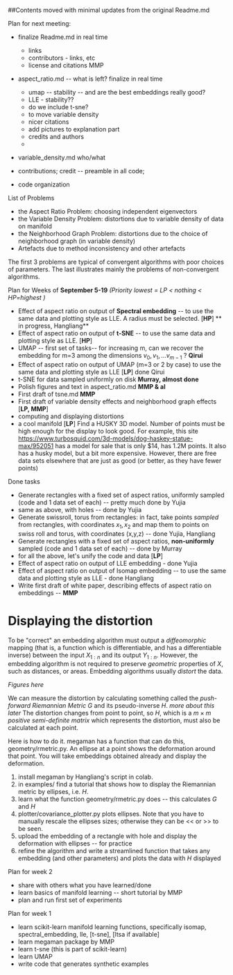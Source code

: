 ##Contents moved with minimal updates from the original Readme.md

Plan for next meeting: 
* finalize Readme.md in real time
  * links
  * contributors - links, etc
  * license and citations MMP
  
* aspect_ratio.md -- what is left? finalize in real time
  * umap -- stability -- and are the best embeddings really good?
  * LLE - stability??
  * do we include t-sne?
  * to move variable density 
  * nicer citations
  * add pictures to explanation part
  * credits and authors
  * 
* variable_density.md  who/what
* contributions; credit -- preamble in all code; 
* code organization


List of Problems
* the Aspect Ratio Problem: choosing independent eigenvectors
* the Variable Density Problem: distortions due to variable density of data on manifold
* the Neighborhood Graph Problem: distortions due to the choice of neighborhood graph (in variable density)
* Artefacts due to method inconsistency and other artefacts

The first 3 problems are typical of convergent algorithms with poor choices of parameters. The last illustrates mainly the problems of non-convergent algorithms. 

Plan for Weeks of **September 5-19** _(Priority lowest = LP < nothing < HP=highest )_

* Effect of aspect ratio on output of **Spectral embedding** -- to use the same data and plotting style as LLE. A radius must be selected. [**HP**]  ** in progress, Hangliang**
* Effect of aspect ratio on output of **t-SNE** -- to use the same data and plotting style as LLE. [**HP**]
* UMAP -- first set of tasks-- for increasing m, can we recover the embedding for m=3 among the dimensions $v_0, v_1, ... v_{m-1}$ ? **Qirui**
* Effect of aspect ratio on output of UMAP (m=3 or 2 by case) to use the same data and plotting style as LLE [**LP**] done Qirui
* t-SNE for data sampled uniformly on disk **Murray, almost done**
* Polish figures and text in aspect_ratio.md **MMP & al**
* First draft of tsne.md **MMP**
* First draft of variable density effects and neighborhood graph effects [**LP, MMP**]
* computing and displaying distortions 
* a cool manifold [**LP**]  Find a HUSKY 3D model. Number of points must be high enough for the display to look good. For example, this site https://www.turbosquid.com/3d-models/dog-haskey-statue-max/952051 has a model for sale that is only $14, has 1.2M points. It also has a husky model, but a bit more expensive. However, there are free data sets elsewhere that are just as good (or better, as they have fewer  points)

Done tasks
* Generate rectangles with a fixed set of aspect ratios, uniformly sampled (code and 1 data set of each) -- pretty much done by Yujia
* same as above, with holes -- done by Yujia
* Generate swissroll, torus from rectangles: in fact, take points *sampled* from rectangles, with coordinates $x_1,x_2$ and map them to points on swiss roll and torus, with coordinates (x,y,z)  -- done Yujia, Hangliang
* Generate rectangles with a fixed set of aspect ratios, **non-uniformly** sampled (code and 1 data set of each) --  done by Murray
* for all the above, let's unify the code and  data [**LP**] 
* Effect of aspect ratio on output of LLE embedding - done Yujia
* Effect of aspect ratio on output of Isomap embedding -- to use the same data and plotting style as LLE - done Hangliang
* Write first draft of white paper, describing effects of aspect ratio on embeddings -- **MMP**


Displaying the distortion
=========================
To be "correct" an embedding algorithm must output a *diffeomorphic* mapping (that is, a function which is differentiable, and has a differentiable inverse) between the input $X_{1:n}$ and its output $Y_{1:n}$. However, the embedding algorithm is not required to preserve *geometric* properties of $X$, such as distances, or areas. Embedding algorithms usually *distort* the data. 

_Figures here_

We can measure the distortion by calculating something called the *push-forward Riemannian Metric* $G$ and its pseudo-inverse $H$. _more about this later_ The distortion changes from point to point, so $H$, which is a $m\times m$ *positive semi-definite matrix* which represents the distortion, must also be calculated at each point. 

Here is how to do it.  megaman has a function that can do this, geometry/rmetric.py.  An ellipse at a point shows the deformation around that point. You will take embeddings obtained already and display the deformation. 

1. install megaman by Hangliang's script in colab.
2. in examples/ find a tutorial that shows how to display the Riemannian metric by ellipses, i.e. $H$. 
3. learn what the function geometry/rmetric.py does -- this calculates $G$ and $H$
4. plotter/covariance_plotter.py plots ellipses. Note that you have to manually rescale the ellipses sizes; otherwise they can be << or >> to be seen.
5. upload the embedding of a rectangle with hole and display the deformation with ellipses -- for practice
6. refine the algorithm and write a streamlined function that takes any embedding (and other parameters) and plots the data with $H$ displayed


Plan for week 2
* share with others what you have learned/done
* learn basics of manifold learning -- short tutorial by MMP
* plan and run first set of experiments 

Plan for week 1
* learn scikit-learn manifold learning functions, specifically isomap, spectral_embedding, lle, [t-sne], [ltsa if available]
* learn megaman package by MMP
* learn t-sne (this is part of scikit-learn)
* learn UMAP
* write code that generates synthetic examples
